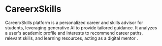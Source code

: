 # CareerxSkills
CareerxSkills platform is a personalized career and skills advisor for students, leveraging generative AI to provide tailored guidance. It analyzes a user's academic profile and interests to recommend career paths, relevant skills, and learning resources, acting as a digital mentor . 
